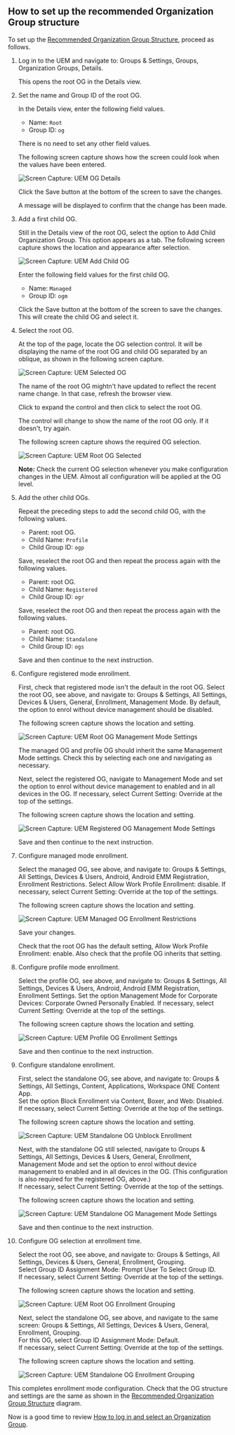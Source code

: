 ## How to set up the recommended Organization Group structure
To set up the [Recommended Organization Group Structure](../01Recommended-Organization-Group-Structure/readme.md),
proceed as follows.

<p class="compress-vertical" />

1.  Log in to the UEM and navigate to: Groups & Settings, Groups, Organization
    Groups, Details.

    This opens the root OG in the Details view.

2.  Set the name and Group ID of the root OG.

    In the Details view, enter the following field values.

    -   Name: `Root`
    -   Group ID: `og`

    There is no need to set any other field values.

    The following screen capture shows how the screen could look when the values
    have been entered.

    ![**Screen Capture:** UEM OG Details](ScreenCapture_UEMOGDetails_Root.png)

    Click the Save button at the bottom of the screen to save the changes.

    A message will be displayed to confirm that the change has been made.

3.  Add a first child OG.

    Still in the Details view of the root OG, select the option to Add Child
    Organization Group. This option appears as a tab. The following screen
    capture shows the location and appearance after selection.

    ![**Screen Capture:** UEM Add Child OG](ScreenCapture_UEMAddChildOG.png)

    Enter the following field values for the first child OG.

    -   Name: `Managed`
    -   Group ID: `ogm`

    Click the Save button at the bottom of the screen to save the changes. This
    will create the child OG and select it.

4.  Select the root OG.

    At the top of the page, locate the OG selection control. It will be
    displaying the name of the root OG and child OG separated by an oblique, as
    shown in the following screen capture.

    ![**Screen Capture:** UEM Selected OG](ScreenCapture_UEMSelectedOG.png)

    The name of the root OG mightn't have updated to reflect the recent name
    change. In that case, refresh the browser view.

    Click to expand the control and then click to select the root OG.

    The control will change to show the name of the root OG only. If it doesn't,
    try again.

    The following screen capture shows the required OG selection.

    ![**Screen Capture:** UEM Root OG Selected](ScreenCapture_UEMSelectedOG_Root.png)

    **Note:** Check the current OG selection whenever you make configuration
    changes in the UEM. Almost all configuration will be applied at the OG
    level.

5.  Add the other child OGs.

    Repeat the preceding steps to add the second child OG, with the following
    values.

    -   Parent: root OG.
    -   Child Name: `Profile`
    -   Child Group ID: `ogp`

    Save, reselect the root OG and then repeat the process again with the
    following values.

    -   Parent: root OG.
    -   Child Name: `Registered`
    -   Child Group ID: `ogr`

    Save, reselect the root OG and then repeat the process again with the
    following values.

    -   Parent: root OG.
    -   Child Name: `Standalone`
    -   Child Group ID: `ogs`

    Save and then continue to the next instruction.

6.  Configure registered mode enrollment.

    First, check that registered mode isn't the default in the root OG. Select
    the root OG, see above, and navigate to: Groups & Settings, All Settings,
    Devices & Users, General, Enrollment, Management Mode. By default, the
    option to enrol without device management should be disabled.
    
    The following screen capture shows the location and setting.

    ![**Screen Capture:** UEM Root OG Management Mode Settings](ScreenCapture_UEMSettingsManagementMode_Root.png)

    The managed OG and profile OG should inherit the same Management Mode
    settings. Check this by selecting each one and navigating as necessary.

    Next, select the registered OG, navigate to Management Mode and set the
    option to enrol without device management to enabled and in all devices in
    the OG. If necessary, select Current Setting: Override at the top of the
    settings.
    
    The following screen capture shows the location and setting.

    <p class="always-page-break" />

    ![**Screen Capture:** UEM Registered OG Management Mode Settings](ScreenCapture_UEMSettingsManagementMode_Registered.png)

    Save and then continue to the next instruction.

7.  Configure managed mode enrollment.

    Select the managed OG, see above, and navigate to: Groups & Settings, All
    Settings, Devices & Users, Android, Android EMM Registration, Enrollment
    Restrictions. Select Allow Work Profile Enrollment: disable. If necessary,
    select Current Setting: Override at the top of the settings.

    The following screen capture shows the location and setting.

    ![**Screen Capture:** UEM Managed OG Enrollment Restrictions](ScreenCapture_UEMSettingsEnrollmentRestrictions_Managed.png)

    Save your changes.

    Check that the root OG has the default setting, Allow Work Profile
    Enrollment: enable. Also check that the profile OG inherits that setting.

8.  Configure profile mode enrollment.

    Select the profile OG, see above, and navigate to: Groups & Settings, All
    Settings, Devices & Users, Android, Android EMM Registration, Enrollment
    Settings. Set the option Management Mode for Corporate Devices: Corporate
    Owned Personally Enabled. If necessary, select Current Setting: Override at
    the top of the settings.

    The following screen capture shows the location and setting.

    ![**Screen Capture:** UEM Profile OG Enrollment Settings](ScreenCapture_UEMSettingsEnrollmentSettings_Profile.png)

    Save and then continue to the next instruction.

9.  Configure standalone enrollment.

    First, select the standalone OG, see above, and navigate to: Groups &
    Settings, All Settings, Content, Applications, Workspace ONE Content App.  
    Set the option Block Enrollment via Content, Boxer, and Web: Disabled.  
    If necessary, select Current Setting: Override at the top of the settings.

    The following screen capture shows the location and setting.

    ![**Screen Capture:** UEM Standalone OG Unblock Enrollment](ScreenCapture_UEMSettingsStandaloneEnrollment.png)

    Next, with the standalone OG still selected, navigate to Groups & Settings,
    All Settings, Devices & Users, General, Enrollment, Management Mode and set
    the option to enrol without device management to enabled and in all devices
    in the OG. (This configuration is also required for the registered OG,
    above.)  
    If necessary, select Current Setting: Override at the top of the settings.
    
    The following screen capture shows the location and setting.

    <p class="always-page-break" />

    ![**Screen Capture:** UEM Standalone OG Management Mode Settings](ScreenCapture_UEMSettingsManagementMode_Standalone.png)

    Save and then continue to the next instruction.

10. Configure OG selection at enrollment time.

    Select the root OG, see above, and navigate to: Groups & Settings, All
    Settings, Devices & Users, General, Enrollment, Grouping.  
    Select Group ID Assignment Mode: Prompt User To Select Group ID.  
    If necessary, select Current Setting: Override at the top of the settings.

    The following screen capture shows the location and setting.

    ![**Screen Capture:** UEM Root OG Enrollment Grouping](ScreenCapture_UEMSettingsEnrollmentGrouping.png)

    Next, select the standalone OG, see above, and navigate to the same screen:
    Groups & Settings, All Settings, Devices & Users, General, Enrollment,
    Grouping.  
    For this OG, select Group ID Assignment Mode: Default.  
    If necessary, select Current Setting: Override at the top of the settings.

    The following screen capture shows the location and setting.

    <p class="always-page-break" />

    ![**Screen Capture:** UEM Standalone OG Enrollment Grouping](ScreenCapture_UEMSettingsEnrollmentGrouping_Standalone.png)

This completes enrollment mode configuration. Check that the OG structure and
settings are the same as shown in the [Recommended Organization Group Structure](../01Recommended-Organization-Group-Structure/readme.md)
diagram.

Now is a good time to review [How to log in and select an Organization Group](../03How-to-log-in-and-select-an-Organization-Group/readme.md).

